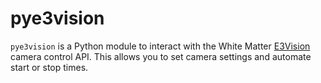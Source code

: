 # pye3vision

`pye3vision` is a Python module to interact with the White Matter [E3Vision](https://www.white-matter.com/e3vision) camera control API. This allows you to set camera settings and automate start or stop times.
